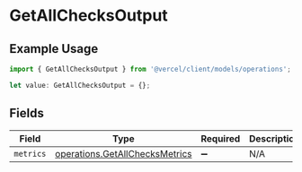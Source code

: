 # GetAllChecksOutput

## Example Usage

```typescript
import { GetAllChecksOutput } from '@vercel/client/models/operations';

let value: GetAllChecksOutput = {};
```

## Fields

| Field     | Type                                                                             | Required           | Description |
| --------- | -------------------------------------------------------------------------------- | ------------------ | ----------- |
| `metrics` | [operations.GetAllChecksMetrics](../../models/operations/getallchecksmetrics.md) | :heavy_minus_sign: | N/A         |
